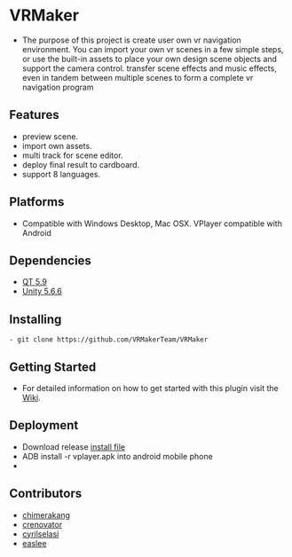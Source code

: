 # VRMaker
- The purpose of this project is create user own vr navigation environment. You can import your own vr scenes in a few simple steps, or use the built-in assets to place your own design scene objects and support the camera control. transfer scene effects and music effects, even in tandem between multiple scenes to form a complete vr navigation program

## Features
- preview scene.
- import own assets.
- multi track for scene editor.
- deploy final result to cardboard.
- support 8 languages.

## Platforms
- Compatible with Windows Desktop, Mac OSX. VPlayer compatible with Android 

## Dependencies
- [QT 5.9](https://download.qt.io/official_releases/qt/5.9/5.9.0/)
- [Unity 5.6.6](https://unity3d.com/get-unity/download/archive)

## Installing
```
- git clone https://github.com/VRMakerTeam/VRMaker
```

## Getting Started
- For detailed information on how to get started with this plugin visit the [Wiki](https://github.com/VRMakerTeam/VRMaker/wiki).

## Deployment
- Download release [install file](https://github.com/VRMakerTeam/VRMaker/releases/download/v1.0/VRMaker-UNICEF-v1.0.7z)
- ADB install -r vplayer.apk into android mobile phone
- 

## Contributors
- [chimerakang](https://github.com/chimerakang)
- [crenovator](https://github.com/crenovator)
- [cyrilselasi](https://github.com/cyrilselasi)
- [easlee](https://github.com/easlee)
